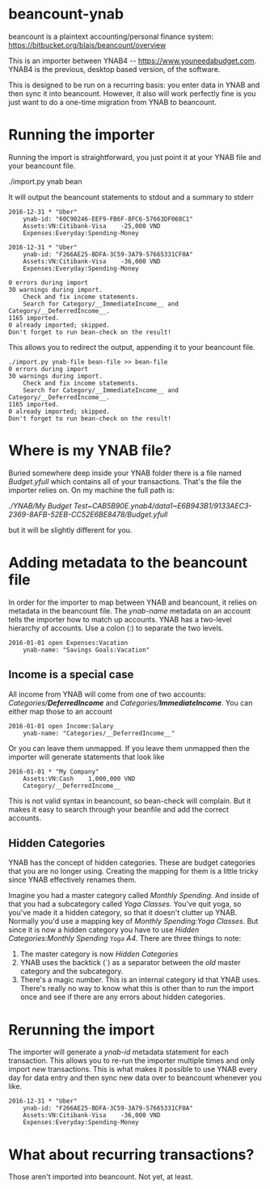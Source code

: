# beancount-ynab

beancount is a plaintext accounting/personal finance system: https://bitbucket.org/blais/beancount/overview

This is an importer between YNAB4 -- https://www.youneedabudget.com.
YNAB4 is the previous, desktop based version, of the software.

This is designed to be run on a recurring basis: you enter data in YNAB and then
sync it into beancount. However, it also will work perfectly fine is you just
want to do a one-time migration from YNAB to beancount.

# Running the importer

Running the import is straightforward, you just point it at your YNAB file and your beancount file.

./import.py ynab bean

It will output the beancount statements to stdout and a summary to stderr

~~~~
2016-12-31 * "Uber"
    ynab-id: "60C90246-EEF9-FB6F-8FC6-57663DF068C1"
    Assets:VN:Citibank-Visa    -25,000 VND
    Expenses:Everyday:Spending-Money

2016-12-31 * "Uber"
    ynab-id: "F266AE25-BDFA-3C59-3A79-57665331CF0A"
    Assets:VN:Citibank-Visa    -36,000 VND
    Expenses:Everyday:Spending-Money

0 errors during import
30 warnings during import.
	Check and fix income statements.
	Search for Category/__ImmediateIncome__ and Category/__DeferredIncome__.
1165 imported.
0 already imported; skipped.
Don't forget to run bean-check on the result!
~~~~

This allows you to redirect the output, appending it to your beancount file.

~~~~
./import.py ynab-file bean-file >> bean-file
0 errors during import
30 warnings during import.
	Check and fix income statements.
	Search for Category/__ImmediateIncome__ and Category/__DeferredIncome__.
1165 imported.
0 already imported; skipped.
Don't forget to run bean-check on the result!
~~~~

# Where is my YNAB file?

Buried somewhere deep inside your YNAB folder there is a file named *Budget.yfull* which contains all of your transactions.
That's the file the importer relies on. On my machine the full path is:

*./YNAB/My Budget Test~CAB5B90E.ynab4/data1~E6B943B1/9133AEC3-2369-8AFB-52EB-CC52E6BE8478/Budget.yfull*

but it will be slightly different for you.

# Adding metadata to the beancount file

In order for the importer to map between YNAB and beancount, it relies on metadata in the beancount file. The *ynab-name* metadata
on an account tells the importer how to match up accounts. YNAB has a two-level hierarchy of accounts. Use a colon (:) to separate
the two levels.

~~~~
2016-01-01 open Expenses:Vacation
    ynab-name: "Savings Goals:Vacation"
~~~~

## Income is a special case

All income from YNAB will come from one of two accounts: *Categories/__DeferredIncome__* and *Categories/__ImmediateIncome__*.
You can either map those to an account

~~~~
2016-01-01 open Income:Salary
    ynab-name: "Categories/__DeferredIncome__"
~~~~

Or you can leave them unmapped. If you leave them unmapped then the importer will generate statements that look like

~~~~
2016-01-01 * "My Company"
    Assets:VN:Cash    1,000,000 VND
    Category/__DeferredIncome__
~~~~

This is not valid syntax in beancount, so bean-check will complain. But it makes
it easy to search through your beanfile and add the correct accounts.

## Hidden Categories

YNAB has the concept of hidden categories. These are budget categories that you
are no longer using. Creating the mapping for them is a little tricky since YNAB
effectively renames them.

Imagine you had a master category called _Monthly Spending_. And inside of that
you had a subcategory called _Yoga Classes_. You've quit yoga, so you've made it
a hidden category, so that it doesn't clutter up YNAB. Normally you'd use a
mapping key of *Monthly Spending:Yoga Classes*. But since it is now a hidden
category you have to use *Hidden Categories:Monthly Spending ` Yoga ` A4*.
There are three things to note:

1. The master category is now _Hidden Categories_
2. YNAB uses the backtick (`) as a separator between the *old* master category
and the subcategory.
3. There's a magic number. This is an internal category id that YNAB uses.
There's really no way to know what this is other than to run the import once and
see if there are any errors about hidden categories.

# Rerunning the import

The importer will generate a *ynab-id* metadata statement for each transaction.
This allows you to re-run the importer multiple times and only import *new*
transactions. This is what makes it possible to use YNAB every day for data
entry and then sync new data over to beancount whenever you like.

~~~~
2016-12-31 * "Uber"
    ynab-id: "F266AE25-BDFA-3C59-3A79-57665331CF0A"
    Assets:VN:Citibank-Visa    -36,000 VND
    Expenses:Everyday:Spending-Money
~~~~

# What about recurring transactions?

Those aren't imported into beancount. Not yet, at least.